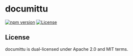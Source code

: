 # documittu
[![npm version](https://badge.fury.io/js/documittu.svg)](https://badge.fury.io/js/documittu)
[![License](http://img.shields.io/:license-mit-blue.svg)](http://doge.mit-license.org)

## License
documittu is dual-licensed under Apache 2.0 and MIT terms.
